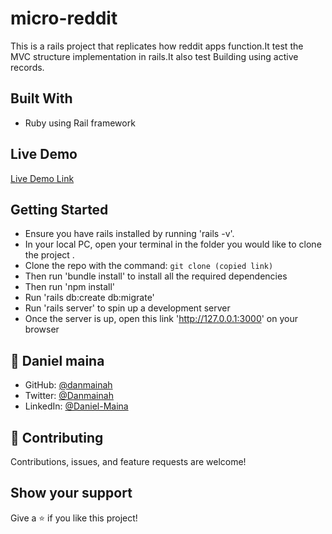 # micro-reddit
This is a rails project that replicates how reddit apps function.It test the MVC structure implementation in rails.It also test Building using   active records.


## Built With

- Ruby using Rail framework

## Live Demo

[Live Demo Link](https://solai-reddit.herokuapp.com/)

## Getting Started

- Ensure you have rails installed by running 'rails -v'.
- In your local PC, open your terminal in the folder you would like to clone the project .
- Clone the repo with the command: `git clone (copied link)`
- Then run 'bundle install' to install all the required dependencies
- Then run 'npm install' 
- Run 'rails db:create db:migrate'
- Run 'rails server' to spin up a development server
- Once the server is up, open this link 'http://127.0.0.1:3000' on your browser



## 👤 **Daniel maina**

- GitHub: [@danmainah](https://github.com/danmainah)
- Twitter: [@Danmainah](https://twitter.com/dan_mainah)
- LinkedIn: [@Daniel-Maina](www.linkedin.com/in/daniel-maina-315a38191)

## 🤝 Contributing

Contributions, issues, and feature requests are welcome!

## Show your support

Give a ⭐️ if you like this project!
